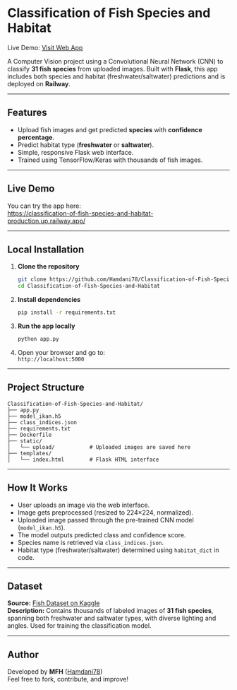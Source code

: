 # Classification of Fish Species and Habitat

Live Demo: [Visit Web App](https://classification-of-fish-species-and-habitat-production.up.railway.app/)

A Computer Vision project using a Convolutional Neural Network (CNN) to classify **31 fish species** from uploaded images. Built with **Flask**, this app includes both species and habitat (freshwater/saltwater) predictions and is deployed on **Railway**.

---

## Features

- Upload fish images and get predicted **species** with **confidence percentage**.
- Predict habitat type (**freshwater** or **saltwater**).
- Simple, responsive Flask web interface.
- Trained using TensorFlow/Keras with thousands of fish images.

---

## Live Demo

You can try the app here:  
https://classification-of-fish-species-and-habitat-production.up.railway.app/

---

## Local Installation

1. **Clone the repository**

   ```bash
   git clone https://github.com/Hamdani78/Classification-of-Fish-Species-and-Habitat.git
   cd Classification-of-Fish-Species-and-Habitat
   ```

2. **Install dependencies**

   ```bash
   pip install -r requirements.txt
   ```

3. **Run the app locally**

   ```bash
   python app.py
   ```

5. Open your browser and go to:  
   `http://localhost:5000`

---

## Project Structure

```
Classification-of-Fish-Species-and-Habitat/
├── app.py
├── model_ikan.h5
├── class_indices.json
├── requirements.txt
├── Dockerfile
├── static/
│   └── upload/           # Uploaded images are saved here
├── templates/
│   └── index.html        # Flask HTML interface
```

---
## How It Works

- User uploads an image via the web interface.
- Image gets preprocessed (resized to 224×224, normalized).
- Uploaded image passed through the pre-trained CNN model (`model_ikan.h5`).
- The model outputs predicted class and confidence score.
- Species name is retrieved via `class_indices.json`.
- Habitat type (freshwater/saltwater) determined using `habitat_dict` in code.

---

## Dataset

**Source:** [Fish Dataset on Kaggle](https://www.kaggle.com/datasets/markdaniellampa/fish-dataset)  
**Description:** Contains thousands of labeled images of **31 fish species**, spanning both freshwater and saltwater types, with diverse lighting and angles. Used for training the classification model.

---

## Author

Developed by **MFH** ([Hamdani78](https://github.com/Hamdani78))  
Feel free to fork, contribute, and improve!
